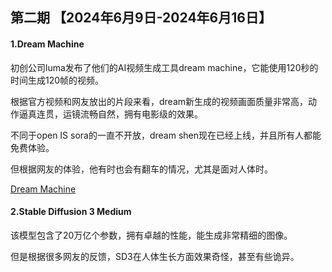 ## 第二期 【2024年6月9日-2024年6月16日】

#### 1.Dream Machine

初创公司luma发布了他们的AI视频生成工具dream machine，它能使用120秒的时间生成120帧的视频。

根据官方视频和网友放出的片段来看，dream新生成的视频画面质量非常高，动作逼真连贯，运镜流畅自然，拥有电影级的效果。

不同于open IS sora的一直不开放，dream shen现在已经上线，并且所有人都能免费体验。

但根据网友的体验，他有时也会有翻车的情况，尤其是面对人体时。

[Dream Machine](https://lumalabs.ai/dream-machine)

#### 2.Stable Diffusion 3 Medium

该模型包含了20万亿个参数，拥有卓越的性能，能生成非常精细的图像。

但是根据很多网友的反馈，SD3在人体生长方面效果奇怪，甚至有些诡异。

